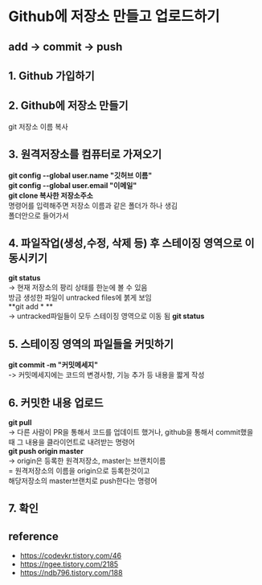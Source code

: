 # Github에 저장소 만들고 업로드하기
add -> commit -> push   
-------------------
## 1. Github 가입하기
## 2. Github에 저장소 만들기
git 저장소 이름 복사
## 3. 원격저장소를 컴퓨터로 가져오기
**git config --global user.name "깃허브 이름"**   
**git config --global user.email "이메일"**   
**git clone 복사한 저장소주소**   
명령어를 입력해주면 저장소 이름과 같은 폴더가 하나 생김   
폴더안으로 들어가서
## 4. 파일작업(생성,수정, 삭제 등) 후 스테이징 영역으로 이동시키기
**git status**   
->  현재 저장소의 팡리 상태를 한눈에 볼 수 있음   
방금 생성한 파일이 untracked files에 붉게 보임   
**git add * **   
-> untracked파일들이 모두 스테이징 영역으로 이동 됨
**git status**  
## 5. 스테이징 영역의 파일들을 커밋하기
**git commit -m "커밋메세지"**  
-> 커밋메세지에는 코드의 변경사항, 기능 추가 등 내용을 짧게 작성
## 6. 커밋한 내용 업로드
**git pull**  
-> 다른 사람이 PR을 통해서 코드를 업데이트 했거나, github을 통해서 commit했을 때
그 내용을 클라이언트로 내려받는 명령어   
**git push origin master**  
-> origin은 등록한 원격저장소, master는 브랜치이름   
= 원격저장소의 이름을 origin으로 등록한것이고   
해당저장소의 master브랜치로 push한다는 명령어   
## 7. 확인

## reference
+ https://codevkr.tistory.com/46
+ https://ngee.tistory.com/2185
+ https://ndb796.tistory.com/188
